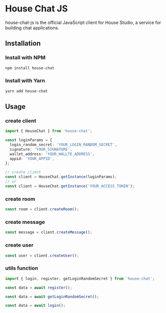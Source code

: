 # House Chat JS

house-chat-js is the official JavaScript client for House Studio, a service for building chat applications.

## Installation

### Install with NPM

```bash
npm install house-chat
```

### Install with Yarn

```bash
yarn add house-chat
```

## Usage

### create client

```typescript
import { HouseChat } from 'house-chat';

const loginParams = {
  login_random_secret: 'YOUR_LOGIN_RANDOM_SECRET',
  signature: 'YOUR_SIGNATURE',
  wallet_address: 'YOUR_WALLTE_ADDRESS',
  appid: 'YOUR_APPID',
};

// create client
const client = HouseChat.getInstance(loginParams);
// or
const client = HouseChat.getInstance('YOUR_ACCESS_TOKEN');
```

### create room

```typescript
const room = client.createRoom();
```

### create message

```typescript
const message = client.createMessage();
```

### create user

```typescript
const user = client.createUser();
```

### utils function

```typescript
import { login, register, getLoginRandomSecret } from 'house-chat';

const data = await register();

const data = await getLoginRandomSecret();

const data = await login();
```
